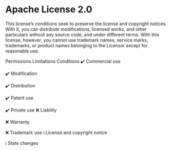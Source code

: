 # Apache License 2.0

This license’s conditions seek to preserve the license and copyright notices. With it, you can distribute modifications, licensed works, and other particulars without any source code, and under different terms. With this license, however, you cannot use trademark names, service marks, trademarks, or product names belonging to the Licensor except for reasonable use.

Permissions Limitations Conditions
✔️ Commercial use

✔️ Modification

✔️ Distribution

✔️ Patent use

✔️ Private use ❌ Liability

❌ Warranty

❌ Trademark use ℹ️ License and copyright notice

ℹ️ State changes
